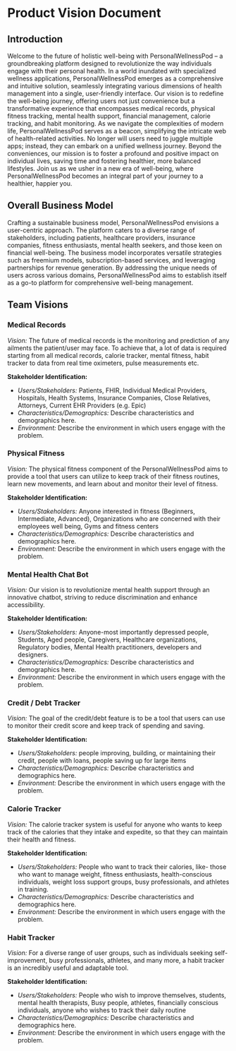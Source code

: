 # Product Vision Document

## Introduction
Welcome to the future of holistic well-being with PersonalWellnessPod – a groundbreaking platform designed to revolutionize the way individuals engage with their personal health. In a world inundated with specialized wellness applications, PersonalWellnessPod emerges as a comprehensive and intuitive solution, seamlessly integrating various dimensions of health management into a single, user-friendly interface. Our vision is to redefine the well-being journey, offering users not just convenience but a transformative experience that encompasses medical records, physical fitness tracking, mental health support, financial management, calorie tracking, and habit monitoring. As we navigate the complexities of modern life, PersonalWellnessPod serves as a beacon, simplifying the intricate web of health-related activities. No longer will users need to juggle multiple apps; instead, they can embark on a unified wellness journey. Beyond the conveniences, our mission is to foster a profound and positive impact on individual lives, saving time and fostering healthier, more balanced lifestyles. Join us as we usher in a new era of well-being, where PersonalWellnessPod becomes an integral part of your journey to a healthier, happier you.

## Overall Business Model
Crafting a sustainable business model, PersonalWellnessPod envisions a user-centric approach. The platform caters to a diverse range of stakeholders, including patients, healthcare providers, insurance companies, fitness enthusiasts, mental health seekers, and those keen on financial well-being. The business model incorporates versatile strategies such as freemium models, subscription-based services, and leveraging partnerships for revenue generation. By addressing the unique needs of users across various domains, PersonalWellnessPod aims to establish itself as a go-to platform for comprehensive well-being management.

## Team Visions
### Medical Records
*Vision:* The future of medical records is the monitoring and prediction of any ailments the patient/user may face. To achieve that, a lot of data is required starting from all medical records, calorie tracker, mental fitness, habit tracker to data from real time oximeters, pulse measurements etc.

**Stakeholder Identification:**
- *Users/Stakeholders:* Patients, FHIR, Individual Medical Providers, Hospitals, Health Systems, Insurance Companies, Close Relatives, Attorneys, Current EHR Providers (e.g. Epic)
- *Characteristics/Demographics:* Describe characteristics and demographics here.
- *Environment:* Describe the environment in which users engage with the problem.

### Physical Fitness
*Vision:* The physical fitness component of the PersonalWellnessPod aims to provide a tool that users can utilize to keep track of their fitness routines, learn new movements, and learn about and monitor their level of fitness.

**Stakeholder Identification:**
- *Users/Stakeholders:* Anyone interested in fitness (Beginners, Intermediate, Advanced), Organizations who are concerned with their employees well being, Gyms and fitness centers
- *Characteristics/Demographics:* Describe characteristics and demographics here.
- *Environment:* Describe the environment in which users engage with the problem.

### Mental Health Chat Bot
*Vision:* Our vision is to revolutionize mental health support through an innovative chatbot, striving to reduce discrimination and enhance accessibility.

**Stakeholder Identification:**
- *Users/Stakeholders:* Anyone-most importantly depressed people, Students, Aged people, Caregivers, Healthcare organizations, Regulatory bodies, Mental Health practitioners, developers and designers.
- *Characteristics/Demographics:* Describe characteristics and demographics here.
- *Environment:* Describe the environment in which users engage with the problem.

### Credit / Debt Tracker
*Vision:* The goal of the credit/debt feature is to be a tool that users can use to monitor their credit score and keep track of spending and saving.

**Stakeholder Identification:**
- *Users/Stakeholders:* people improving, building, or maintaining their credit, people with loans, people saving up for large items
- *Characteristics/Demographics:* Describe characteristics and demographics here.
- *Environment:* Describe the environment in which users engage with the problem.

### Calorie Tracker
*Vision:* The calorie tracker system is useful for anyone who wants to keep track of the calories that they intake and expedite, so that they can maintain their health and fitness.

**Stakeholder Identification:**
- *Users/Stakeholders:* People who want to track their calories, like- those who want to manage weight, fitness enthusiasts, health-conscious individuals, weight loss support groups, busy professionals, and athletes in training.
- *Characteristics/Demographics:* Describe characteristics and demographics here.
- *Environment:* Describe the environment in which users engage with the problem.

### Habit Tracker
*Vision:* For a diverse range of user groups, such as individuals seeking self-improvement, busy professionals, athletes, and many more, a habit tracker is an incredibly useful and adaptable tool.

**Stakeholder Identification:**
- *Users/Stakeholders:* People who wish to improve themselves, students, mental health therapists, Busy people, athletes, financially conscious individuals, anyone who wishes to track their daily routine
- *Characteristics/Demographics:* Describe characteristics and demographics here.
- *Environment:* Describe the environment in which users engage with the problem.
